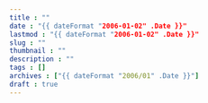 ```yaml
---
title : ""
date : "{{ dateFormat "2006-01-02" .Date }}"
lastmod : "{{ dateFormat "2006-01-02" .Date }}"
slug : "" 
thumbnail : ""
description : ""
tags : []
archives : ["{{ dateFormat "2006/01" .Date }}"]
draft : true
---
```

